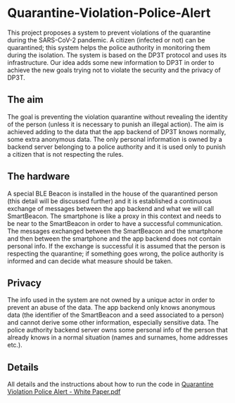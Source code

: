 # Quarantine-Violation-Police-Alert
This project proposes a system to prevent violations of the quarantine during the SARS-CoV-2 pandemic. A citizen (infected or not) can be quarantined; this system helps the police authority in monitoring them during the isolation.
The system is based on the DP3T protocol and uses its infrastructure. Our idea adds some new information to DP3T in order to achieve the new goals trying not to violate the security and the privacy of DP3T.  

## The aim
The goal is preventing the violation quarantine without revealing the identity of the person (unless it is necessary to punish an illegal action). The aim is achieved adding to the data that the app backend of DP3T knows normally, some extra anonymous data. The only personal information is owned by a backend server belonging to a police authority and it is used only to punish a citizen that is not respecting the rules.  

## The hardware
A special BLE Beacon is installed in the house of the quarantined person (this detail will be discussed further) and it is established a continuous exchange of messages between the app backend and what we will call SmartBeacon. The smartphone is like a proxy in this context and needs to be near to the SmartBeacon in order to have a successful communication. The messages exchanged between the SmartBeacon and the smartphone and then between the smartphone and the app backend does not contain personal info. If the exchange is successful it is assumed that the person is respecting the quarantine; if something goes wrong, the police authority is informed and can decide what measure should be taken.  

## Privacy
The info used in the system are not owned by a unique actor in order to prevent an abuse of the data. The app backend only knows anonymous data (the identifier of the SmartBeacon and a seed associated to a person) and cannot derive some other information, especially sensitive data. The police authority backend server owns some personal info of the person that already knows in a normal situation (names and surnames, home addresses etc.).


## Details
All details and the instructions about how to run the code in [Quarantine Violation Police Alert - White Paper.pdf](https://github.com/gdiprisco/Quarantine-Violation-Police-Alert/blob/master/Quarantine%20Violation%20Police%20Alert%20-%20White%20Paper.pdf)
